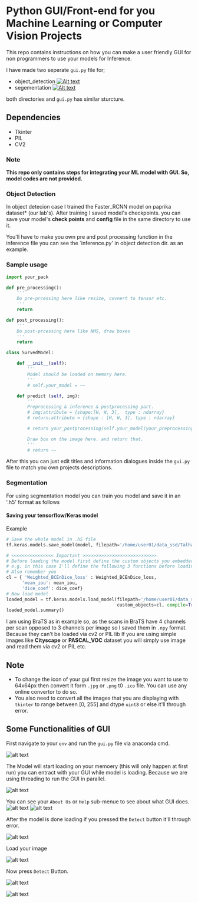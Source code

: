 # Python GUI/Front-end for you Machine Learning or Computer Vision Projects

This repo contains instructions on how you can make a user friendly GUI for non programmers to use your models for Inference.

I have made two seperate `gui.py` file for;
* object_detection
[![Alt text](https://i9.ytimg.com/vi/C4xr9jICxwA/mq3.jpg?sqp=CLTUq_8F&rs=AOn4CLD5QAa-GskD1Q_D2x_Cb906U7tKug)](https://www.youtube.com/watch?v=C4xr9jICxwA)
* segementation
[![Alt text](https://i9.ytimg.com/vi_webp/wTOuYLGfusc/mqdefault.webp?time=1609230600000&sqp=CIjSq_8F&rs=AOn4CLDQolcyo4hgXviOPL2hBgMjbR3LnQ)](https://www.youtube.com/watch?v=wTOuYLGfusc)

both directories and `gui.py` has similar sturcture.
## Dependencies
* Tkinter
* PIL
* CV2

### Note
**This repo only contains steps for integrating your **ML model** with GUI. So, model codes are not provided.**

### Object Detection

In object detecion case I trained the Faster_RCNN model on paprika dataset* (our lab's). After training I saved model's checkpoints.
you can save your model's **check points** and **config** file in the same directory to use it.

You'll have to make you own pre and post processing function in the inference file you can see the `inference.py' in object detection dir. as an example.

### Sample usage

```python
import your_pack

def pre_processing():
    '''
    Do pre-prcessing here like resize, covnert to tensor etc.
    '''
    return

def post_processing():
    '''
    Do post-prcessing here like NMS, draw boxes
    '''
    return

class SurvedModel:

    def __init__(self):
        '''
        Model should be loaded on memory here.  
        '''
        # self.your_model = ~~

    def predict (self, img):
        '''
        Preprocessing & inference & postprocessing part.
        # img;attribute = {shape:[H, W, 3],  type : ndarray}
        # return;attribute = {shape : [H, W, 3], type : ndarray}

        # return your_postprocessing(self.your_model(your_preprocessing(img)))

        Draw box on the image here. and return that. 
        '''
        # return ~~

```

After this you can just edit titles and information dialogues inside the `gui.py` file to match you own projects descriptions.

### Segmentation

For using segmentation model you can train you model and save it in an '.h5' format as follows

#### Saving your tensorflow/Keras model
Example 
```python
# Save the whole model in .h5 file
tf.keras.models.save_model(model, filepath='/home/user01/data_ssd/Talha/brats/brats_model.h5')

# <<<<<<<<<<<<<<<< Important >>>>>>>>>>>>>>>>>>>>>>>>>>>>
# Before loading the model first define the custom objects you embedded in model.
# e.g. in this case I'll define the following 3 functions before loading the model/
# Also remember you
cl = { 'Weighted_BCEnDice_loss' : Weighted_BCEnDice_loss,
      'mean_iou': mean_iou,
      'dice_coef': dice_coef}
# Now load model
loaded_model = tf.keras.models.load_model(filepath='/home/user01/data_ssd/Talha/brats/brats_model.h5',
                                          custom_objects=cl, compile=True) 
loaded_model.summary()

```
I am using BraTS as in example so, as the scans in BraTS have 4 channels per scan opposed to 3 channels per image so I saved them in `.npy` format. Because they can't be loaded via cv2 or PIL lib If you
are using simple images like **Cityscape** or **PASCAL_VOC** dataset you will simply use image and read them via cv2 or PIL etc.

## Note
* To change the icon of your gui first resize the image you want to use to 64x64px then convert it form `.jpg` or `.png` t0 `.ico` file. You can use any online convertor to do so.
* You also need to convert all the images that you are displaying with `tkinter` to range between [0, 255] and dtype `uint8` or else it'll through error.

## Some Functionalities of GUI

First navigate to your `env` and run the `gui.py` file via anaconda cmd.

![alt text](https://github.com/Mr-TalhaIlyas/Fornt-End-API-or-GUI-for-Computer-Vision-Projects/blob/master/screens/img1.png)

The Model will start loading on your memoery (this will only happen at first run) you can entract with your GUI while model is loading. Because we are using threading to run the GUI in parallel.

![alt text](https://github.com/Mr-TalhaIlyas/Fornt-End-API-or-GUI-for-Computer-Vision-Projects/blob/master/screens/img2.png)

You can see your `About Us` or `Help` sub-menue to see about what GUI does.
![alt text](https://github.com/Mr-TalhaIlyas/Fornt-End-API-or-GUI-for-Computer-Vision-Projects/blob/master/screens/img3.png)
![alt text](https://github.com/Mr-TalhaIlyas/Fornt-End-API-or-GUI-for-Computer-Vision-Projects/blob/master/screens/img4.png)

After the model is done loading if you pressed the `Detect` button it'll through error.

![alt text](https://github.com/Mr-TalhaIlyas/Fornt-End-API-or-GUI-for-Computer-Vision-Projects/blob/master/screens/img5.png)

Load your image

![alt text](https://github.com/Mr-TalhaIlyas/Fornt-End-API-or-GUI-for-Computer-Vision-Projects/blob/master/screens/img6.png)

Now press `Detect` Button.

![alt text](https://github.com/Mr-TalhaIlyas/Fornt-End-API-or-GUI-for-Computer-Vision-Projects/blob/master/screens/img7.png)

![alt text](https://github.com/Mr-TalhaIlyas/Fornt-End-API-or-GUI-for-Computer-Vision-Projects/blob/master/screens/img8.png)
